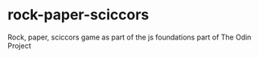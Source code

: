 # rock-paper-sciccors
Rock, paper, sciccors game as part of the js foundations part of The Odin Project
